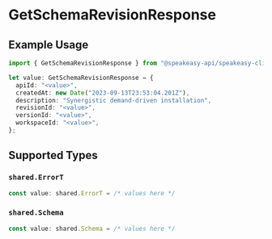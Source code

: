 # GetSchemaRevisionResponse

## Example Usage

```typescript
import { GetSchemaRevisionResponse } from "@speakeasy-api/speakeasy-client-sdk-typescript/sdk/models/operations";

let value: GetSchemaRevisionResponse = {
  apiId: "<value>",
  createdAt: new Date("2023-09-13T23:53:04.201Z"),
  description: "Synergistic demand-driven installation",
  revisionId: "<value>",
  versionId: "<value>",
  workspaceId: "<value>",
};
```

## Supported Types

### `shared.ErrorT`

```typescript
const value: shared.ErrorT = /* values here */
```

### `shared.Schema`

```typescript
const value: shared.Schema = /* values here */
```

